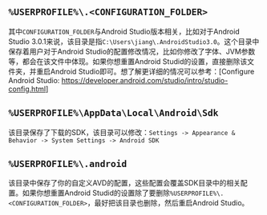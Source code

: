 ## `%USERPROFILE%\.<CONFIGURATION_FOLDER>`

其中`CONFIGURATION_FOLDER`与Android Studio版本相关，比如对于Android Studio 3.0.1来说，该目录是指`C:\Users\jiang\.AndroidStudio3.0`。这个目录中保存着用户对于Android Studio的配置修改情况，比如你修改了字体、JVM参数等，都会在该文件中体现。如果你想重置Android Studid的设置，直接删除该文件夹，并重启Android Studio即可。想了解更详细的情况可以参考：[Configure Android Studio: <https://developer.android.com/studio/intro/studio-config.html>]

## `%USERPROFILE%\AppData\Local\Android\Sdk`

该目录保存了下载的SDK，该目录可以修改：`Settings -> Appearance & Behavior -> System Settings -> Android SDK`

## `%USERPROFILE%\.android`

该目录中保存了你的自定义AVD的配置，这些配置会覆盖SDK目录中的相关配置。如果你想重置Android Studid的设置除了要删除`%USERPROFILE%\.<CONFIGURATION_FOLDER>`，最好把该目录也删除，然后重启Android Studio。